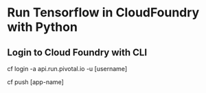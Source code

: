 # Run Tensorflow in CloudFoundry with Python

## Login to Cloud Foundry with CLI
cf login -a api.run.pivotal.io -u [username]

cf push [app-name]


